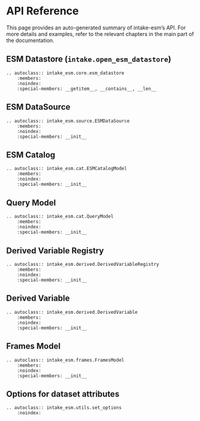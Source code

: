 # API Reference

This page provides an auto-generated summary of intake-esm’s API.
For more details and examples, refer to the relevant chapters in the main part of the documentation.

## ESM Datastore (`intake.open_esm_datastore`)

```{eval-rst}
.. autoclass:: intake_esm.core.esm_datastore
    :members:
    :noindex:
    :special-members: __getitem__, __contains__, __len__
```

## ESM DataSource

```{eval-rst}
.. autoclass:: intake_esm.source.ESMDataSource
    :members:
    :noindex:
    :special-members: __init__
```

## ESM Catalog

```{eval-rst}
.. autoclass:: intake_esm.cat.ESMCatalogModel
    :members:
    :noindex:
    :special-members: __init__
```

## Query Model

```{eval-rst}
.. autoclass:: intake_esm.cat.QueryModel
    :members:
    :noindex:
    :special-members: __init__
```

## Derived Variable Registry

```{eval-rst}
.. autoclass:: intake_esm.derived.DerivedVariableRegistry
    :members:
    :noindex:
    :special-members: __init__
```

## Derived Variable

```{eval-rst}
.. autoclass:: intake_esm.derived.DerivedVariable
    :members:
    :noindex:
    :special-members: __init__
```

## Frames Model

```{eval-rst}
.. autoclass:: intake_esm.frames.FramesModel
    :members:
    :noindex:
    :special-members: __init__
```

## Options for dataset attributes

```{eval-rst}
.. autoclass:: intake_esm.utils.set_options
    :noindex:
```
